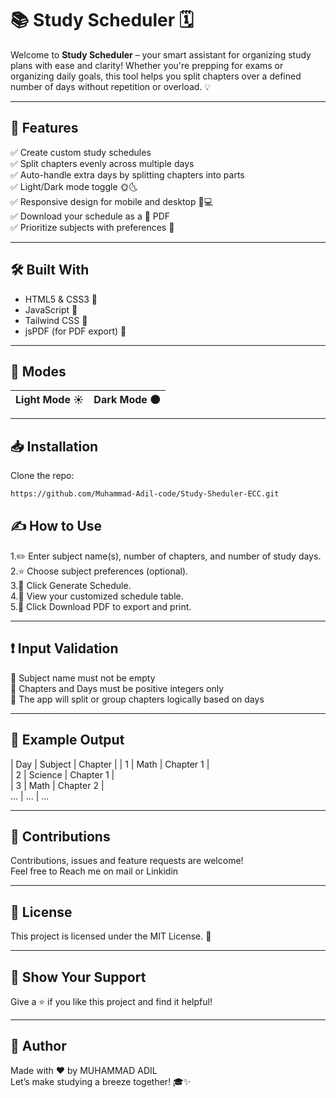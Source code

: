 # 📚 Study Scheduler 🗓️

Welcome to **Study Scheduler** – your smart assistant for organizing study plans with ease and clarity! Whether you're prepping for exams or organizing daily goals, this tool helps you split chapters over a defined number of days without repetition or overload. 💡

---

## 🚀 Features

✅ Create custom study schedules  
✅ Split chapters evenly across multiple days  
✅ Auto-handle extra days by splitting chapters into parts  
✅ Light/Dark mode toggle 🌞🌜  
✅ Responsive design for mobile and desktop 📱💻  
✅ Download your schedule as a 📄 PDF  
✅ Prioritize subjects with preferences 🎯  

---

## 🛠️ Built With

- HTML5 & CSS3 🎨  
- JavaScript 🧠  
- Tailwind CSS 🌈  
- jsPDF (for PDF export) 🧾  

---

## 📸 Modes 

| Light Mode ☀️ | Dark Mode 🌑 |
|---------------|-------------|

---

## 📥 Installation

Clone the repo:

```bash
https://github.com/Muhammad-Adil-code/Study-Sheduler-ECC.git
```


## ✍️ How to Use

1.✏️ Enter subject name(s), number of chapters, and number of study days.  
2.⭐ Choose subject preferences (optional).  
3.🔄 Click Generate Schedule.  
4.👀 View your customized schedule table.  
5.📩 Click Download PDF to export and print.  

---

## ❗ Input Validation

📘 Subject name must not be empty  
🔢 Chapters and Days must be positive integers only  
🧮 The app will split or group chapters logically based on days  

---

## 📄 Example Output

| Day  | Subject | Chapter |
| 1  | Math | Chapter 1 |  
| 2  | Science | Chapter 1 |  
| 3  | Math | Chapter 2 |  
... | ... | ...  

---

## 🙌 Contributions

Contributions, issues and feature requests are welcome!  
Feel free to Reach me on mail or Linkidin  

---

## 📃 License

This project is licensed under the MIT License. 📜  

---

## 🌟 Show Your Support

Give a ⭐️ if you like this project and find it helpful!  

---

## 👤 Author

Made with ❤️ by MUHAMMAD ADIL  
Let’s make studying a breeze together! 🎓✨  
